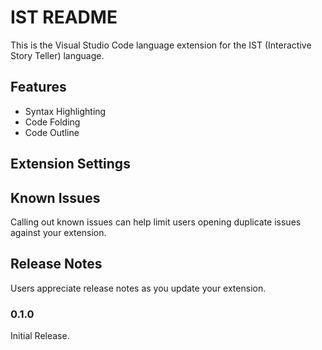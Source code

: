 # IST README

This is the Visual Studio Code language extension for the IST (Interactive Story Teller) language.

## Features

* Syntax Highlighting
* Code Folding
* Code Outline

## Extension Settings

## Known Issues

Calling out known issues can help limit users opening duplicate issues against your extension.

## Release Notes

Users appreciate release notes as you update your extension.

### 0.1.0

Initial Release.